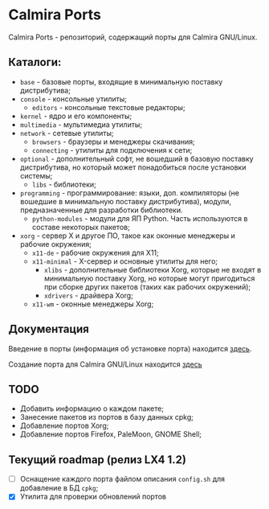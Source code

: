 # Calmira Ports

Calmira Ports - репозиторий, содержащий порты для Calmira GNU/Linux.

## Каталоги:
* `base` - базовые порты, входящие в минимальную поставку дистрибутива;
* `console` - консольные утилиты;
	* `editors` - консольные текстовые редакторы;
* `kernel` - ядро и его компоненты;
* `multimedia` - мультимедиа утилиты;
* `network` - сетевые утилиты;
	* `browsers` - браузеры и менеджеры скачивания;
	* `connecting` - утилиты для подключения к сети;
* `optional` - дополнительный софт, не вошедший в базовую поставку дистрибутива, но который может понадобиться после установки системы;
	* `libs` - библиотеки;
* `programming` - программирование: языки, доп. компиляторы (не вошедшие в минимальную поставку дистрибутива), модули, предназначенные для разработки библиотеки.
	* `python-modules` - модули для ЯП Python. Часть используются в составе некоторых пакетов;
* `xorg` - сервер X и другое ПО, такое как оконные менеджеры и рабочие окружения;
	* `x11-de` - рабочие окружения для X11;
	* `x11-minimal` - X-сервер и основные утилиты для него;
		* `xlibs` - дополнительные библиотеки Xorg, которые не входят в минимальную поставку Xorg, но которые могут пригодиться при сборке других пакетов (таких как рабочих окружений);
		* `xdrivers` - драйвера Xorg;
	* `x11-wm` - оконные менеджеры Xorg;

## Документация

Введение в порты (информация об установке порта) находится [здесь](https://calmiralinux.github.io/CalmiraLinux/docs/packages/intro_ports.html).

Создание порта для Calmira GNU/Linux находится [здесь](https://calmiralinux.github.io/CalmiraLinux/docs/packages/makeport.html)

## TODO
* Добавить информацию о каждом пакете;
* Занесение пакетов из портов в базу данных cpkg;
* Добавление портов Xorg;
* Добавление портов Firefox, PaleMoon, GNOME Shell;

## Текущий roadmap (релиз LX4 1.2)
- [ ] Оснащение каждого порта файлом описания `config.sh` для добавление в БД `cpkg`;
- [x] Утилита для проверки обновлений портов
